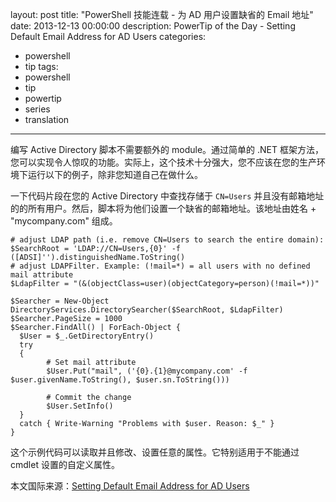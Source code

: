 ﻿layout: post
title: "PowerShell 技能连载 - 为 AD 用户设置缺省的 Email 地址"
date: 2013-12-13 00:00:00
description: PowerTip of the Day - Setting Default Email Address for AD Users
categories:
- powershell
- tip
tags:
- powershell
- tip
- powertip
- series
- translation
---
编写 Active Directory 脚本不需要额外的 module。通过简单的 .NET 框架方法，您可以实现令人惊叹的功能。实际上，这个技术十分强大，您不应该在您的生产环境下运行以下的例子，除非您知道自己在做什么。

一下代码片段在您的 Active Directory 中查找存储于 `CN=Users` 并且没有邮箱地址的的所有用户。然后，脚本将为他们设置一个缺省的邮箱地址。该地址由姓名 + "mycompany.com" 组成。

	# adjust LDAP path (i.e. remove CN=Users to search the entire domain):
	$SearchRoot = 'LDAP://CN=Users,{0}' -f ([ADSI]'').distinguishedName.ToString()
	# adjust LDAPFilter. Example: (!mail=*) = all users with no defined mail attribute
	$LdapFilter = "(&(objectClass=user)(objectCategory=person)(!mail=*))"
	
	$Searcher = New-Object DirectoryServices.DirectorySearcher($SearchRoot, $LdapFilter)
	$Searcher.PageSize = 1000
	$Searcher.FindAll() | ForEach-Object {
	  $User = $_.GetDirectoryEntry()
	  try
	  {
	        # Set mail attribute
	        $User.Put("mail", ('{0}.{1}@mycompany.com' -f $user.givenName.ToString(), $user.sn.ToString()))
	
	        # Commit the change
	        $User.SetInfo()
	  }
	  catch { Write-Warning "Problems with $user. Reason: $_" }
	}

这个示例代码可以读取并且修改、设置任意的属性。它特别适用于不能通过 cmdlet 设置的自定义属性。

<!--more-->
本文国际来源：[Setting Default Email Address for AD Users](http://community.idera.com/powershell/powertips/b/tips/posts/setting-default-email-address-for-ad-users)

